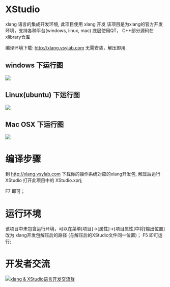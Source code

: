 # XStudio
xlang 语言的集成开发环境, 此项目使用 xlang 开发
该项目是为xlang的官方开发环境，支持各种平台(windows, linux, mac)
底层使用QT， C++部分源码在xlibrary仓库

编译环境下载: http://xlang.vsylab.com 无需安装，解压即用.

## windows 下运行图

![](https://github.com/ixlang/XStudio/blob/master/case382.png)


## Linux(ubuntu) 下运行图

![](https://github.com/ixlang/XStudio/blob/master/case263.png)


## Mac OSX 下运行图

![](https://github.com/ixlang/XStudio/blob/master/case148.png)


# 编译步骤
到 http://xlang.vsylab.com 下载你的操作系统对应的xlang开发包, 解压后运行 XStudio 打开此项目中的 XStudio.xprj;

 F7 即可；

# 运行环境

该项目中未包含运行环境，可以在菜单[项目]->[属性]->[项目属性]中将[输出位置]改为 xlang开发包解压后的路径 (与解压后的XStudio文件同一位置)；
F5 即可运行;


# 开发者交流

[![xlang & XStudio语言开发交流群](https://pub.idqqimg.com/wpa/images/group.png)](https://shang.qq.com/wpa/qunwpa?idkey=d942b64d32f7fd1e537b8f49284b33dbb6e9268bb57586be89895737cbae0bb7)
